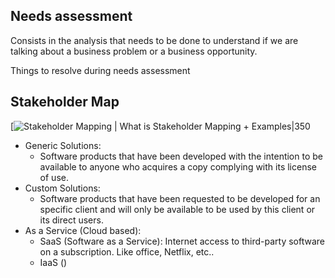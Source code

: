 ## Needs assessment
Consists in the analysis that needs to be done to understand if we are talking about a business problem or a business opportunity.

Things to resolve during needs assessment

## Stakeholder Map
[![Stakeholder Mapping | What is Stakeholder Mapping + Examples|350](https://www.boreal-is.com/data/uploads/2019/09/power_matrix_en.png)
- Generic Solutions:
	- Software products that have been developed with the intention to be available to anyone who acquires a copy complying with its license of use.
- Custom Solutions:
	- Software products that have been requested to be developed for an specific client and will only be available to be used by this client or its direct users.
- As a Service (Cloud based):
	- SaaS (Software as a Service): Internet access to third-party software on a subscription. Like office, Netflix, etc..
	- IaaS ()